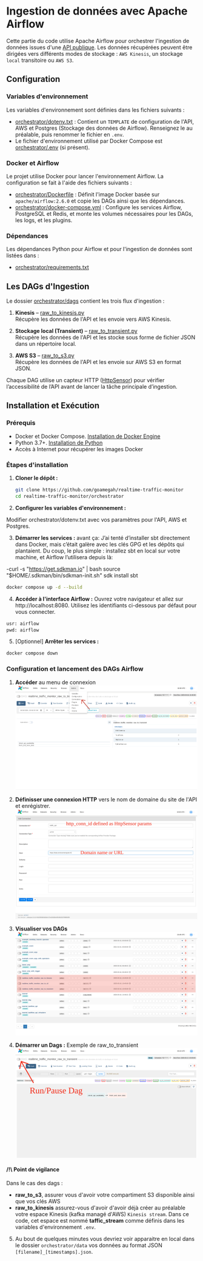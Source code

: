 # Ingestion de données avec Apache Airflow

Cette partie du code utilise Apache Airflow pour orchestrer l'ingestion de données issues d'une [API publique](https://data.rennesmetropole.fr/explore/dataset/etat-du-trafic-en-temps-reel/information/). Les données récupérées peuvent être dirigées vers différents modes de stockage : ```AWS Kinesis```, un stockage ```local``` transitoire ou ```AWS S3```.

## Configuration

### Variables d'environnement

Les variables d'environnement sont définies dans les fichiers suivants :
- [orchestrator/dotenv.txt](dotenv.txt) : Contient un ```TEMPLATE``` de configuration de l'API, AWS et Postgres (Stockage des données de Airflow). Renseignez le au préalable, puis renommer le fichier en ```.env```.
- Le fichier d'environnement utilisé par Docker Compose est [orchestrator/.env](dotenv.txt) (si présent).

### Docker et Airflow

Le projet utilise Docker pour lancer l'environnement Airflow. La configuration se fait à l'aide des fichiers suivants :
- [orchestrator/Dockerfile](Dockerfile) : Définit l'image Docker basée sur `apache/airflow:2.6.0` et copie les DAGs ainsi que les dépendances.
- [orchestrator/docker-compose.yml](docker-compose.yaml) : Configure les services Airflow, PostgreSQL et Redis, et monte les volumes nécessaires pour les DAGs, les logs, et les plugins.

### Dépendances

Les dépendances Python pour Airflow et pour l'ingestion de données sont listées dans :
- [orchestrator/requirements.txt](requirements.txt)

## Les DAGs d'Ingestion

Le dossier [orchestrator/dags](dags) contient les trois flux d'ingestion :

1. **Kinesis** – [raw_to_kinesis.py](dags/raw_to_kinesis.py)  
   Récupère les données de l'API et les envoie vers AWS Kinesis.

2. **Stockage local (Transient)** – [raw_to_transient.py](dags/raw_to_transient.py)  
   Récupère les données de l'API et les stocke sous forme de fichier JSON dans un répertoire local.

3. **AWS S3** – [raw_to_s3.py](dags/raw_to_s3.py)  
   Récupère les données de l'API et les envoie sur AWS S3 en format JSON.

Chaque DAG utilise un capteur HTTP ([HttpSensor](https://airflow.apache.org/docs/apache-airflow-providers-http/stable/_api/airflow/providers/http/sensors/http/index.html)) pour vérifier l’accessibilité de l’API avant de lancer la tâche principale d’ingestion.

## Installation et Exécution

### Prérequis

- Docker et Docker Compose. [Installation de Docker Engine](https://docs.docker.com/engine/install/)
- Python 3.7+. [Installation de Python](https://www.python.org/downloads/)
- Accès à Internet pour récupérer les images Docker

### Étapes d'installation

1. **Cloner le dépôt :**


   
   ```sh
   git clone https://github.com/goamegah/realtime-traffic-monitor
   cd realtime-traffic-monitor/orchestrator
   ```

2. **Configurer les variables d'environnement :**

Modifier orchestrator/dotenv.txt avec vos paramètres pour l'API, AWS et Postgres.

3. **Démarrer les services :**
avant ça: 
J’ai tenté d’installer sbt directement dans Docker, mais c’était galère avec les clés GPG et les dépôts qui plantaient. Du coup, le plus simple : installez sbt en local sur votre machine, et Airflow l’utilisera depuis là:

-curl -s "https://get.sdkman.io" | bash
source "$HOME/.sdkman/bin/sdkman-init.sh"
sdk install sbt


```sh
docker compose up -d --build
```

4. **Accéder à l'interface Airflow :** Ouvrez votre navigateur et allez sur http://localhost:8080.
Utilisez les identifiants ci-dessous par défaut pour vous connecter.

```dockerfile
usr: airflow
pwd: airflow
```

5. [Optionnel] **Arrêter les services :**

```bash
docker compose down
```

### Configuration et lancement des DAGs Airflow

1. **Accéder** au menu de connexion
![](../assets/airflow_admin_connections.png)

2. **Définisser une connexion HTTP** vers le nom de domaine du site de l'API et enrégistrer.
![](../assets/airflow_admin_connections_api.png)

3. **Visualiser vos DAGs**
![](../assets/airflo_ui_dags_view.png)

4. **Démarrer un Dags :** Exemple de raw_to_transient
![](../assets/airflow_ui_dags_raw_to_transient.png)

#### **/!\ Point de vigilance**
Dans le cas des dags :
- **raw_to_s3**, assurer vous d'avoir votre compartiment S3 disponible ainsi que vos clés AWS
- **raw_to_kinesis** assurez-vous d'avoir d'avoir déjà créer au préalable votre espace Kinesis (kafka managé d'AWS) ```Kinesis stream```. Dans ce code, cet espace est nommé **taffic_stream** comme définis dans les variables d'environnement ```.env```. 

5. Au bout de quelques minutes vous devriez voir apparaitre en local dans le dossier ```orchestrator/data``` vos données au format JSON
```[filename]_[timestamps].json```. 




